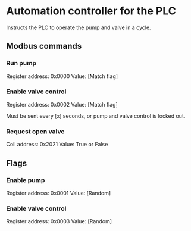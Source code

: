# Automation controller for the PLC

Instructs the PLC to operate the pump and valve in a cycle.

## Modbus commands

### Run pump

Register address: 0x0000
Value: [Match flag]

### Enable valve control

Register address: 0x0002
Value: [Match flag]

Must be sent every [x] seconds, or pump and valve control is locked out.

### Request open valve

Coil address: 0x2021
Value: True or False

## Flags

### Enable pump

Register address: 0x0001
Value: [Random]

### Enable valve control

Register address: 0x0003
Value: [Random]

